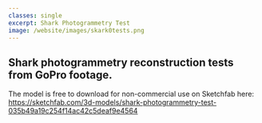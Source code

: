 ```yaml
---
classes: single
excerpt: Shark Photogrammetry Test
image: /website/images/skark0tests.png
---
```


Shark photogrammetry reconstruction tests from GoPro footage.
---
The model is free to download for non-commercial use on Sketchfab here:
https://sketchfab.com/3d-models/shark-photogrammetry-test-035b49a19c254f14ac42c5deaf9e4564
